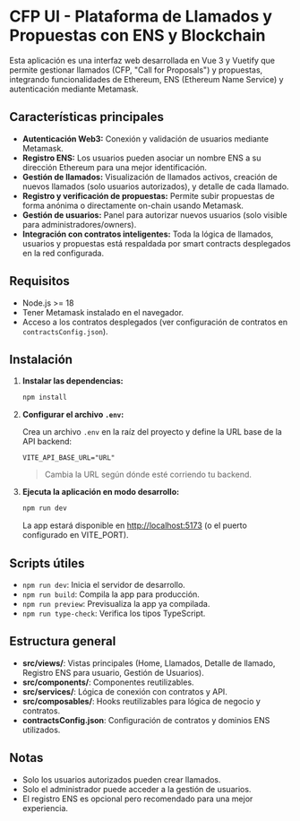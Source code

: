 # CFP UI - Plataforma de Llamados y Propuestas con ENS y Blockchain

Esta aplicación es una interfaz web desarrollada en Vue 3 y Vuetify que permite gestionar llamados (CFP, "Call for Proposals") y propuestas, integrando funcionalidades de Ethereum, ENS (Ethereum Name Service) y autenticación mediante Metamask.

## Características principales

- **Autenticación Web3:** Conexión y validación de usuarios mediante Metamask.
- **Registro ENS:** Los usuarios pueden asociar un nombre ENS a su dirección Ethereum para una mejor identificación.
- **Gestión de llamados:** Visualización de llamados activos, creación de nuevos llamados (solo usuarios autorizados), y detalle de cada llamado.
- **Registro y verificación de propuestas:** Permite subir propuestas de forma anónima o directamente on-chain usando Metamask.
- **Gestión de usuarios:** Panel para autorizar nuevos usuarios (solo visible para administradores/owners).
- **Integración con contratos inteligentes:** Toda la lógica de llamados, usuarios y propuestas está respaldada por smart contracts desplegados en la red configurada.

## Requisitos

- Node.js >= 18
- Tener Metamask instalado en el navegador.
- Acceso a los contratos desplegados (ver configuración de contratos en `contractsConfig.json`).

## Instalación

1. **Instalar las dependencias:**

   ```bash
   npm install
   ```

2. **Configurar el archivo `.env`:**

   Crea un archivo `.env` en la raíz del proyecto y define la URL base de la API backend:

   ```
   VITE_API_BASE_URL="URL"
   ```

   > Cambia la URL según dónde esté corriendo tu backend.

3. **Ejecuta la aplicación en modo desarrollo:**

   ```bash
   npm run dev
   ```

   La app estará disponible en [http://localhost:5173](http://localhost:5173) (o el puerto configurado en VITE_PORT).

## Scripts útiles

- `npm run dev`: Inicia el servidor de desarrollo.
- `npm run build`: Compila la app para producción.
- `npm run preview`: Previsualiza la app ya compilada.
- `npm run type-check`: Verifica los tipos TypeScript.

## Estructura general

- **src/views/**: Vistas principales (Home, Llamados, Detalle de llamado, Registro ENS para usuario, Gestión de Usuarios).
- **src/components/**: Componentes reutilizables.
- **src/services/**: Lógica de conexión con contratos y API.
- **src/composables/**: Hooks reutilizables para lógica de negocio y contratos.
- **contractsConfig.json**: Configuración de contratos y dominios ENS utilizados.

## Notas

- Solo los usuarios autorizados pueden crear llamados.
- Solo el administrador puede acceder a la gestión de usuarios.
- El registro ENS es opcional pero recomendado para una mejor experiencia.

